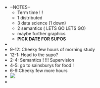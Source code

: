 - ‒NOTES‒ 
    - Term time ! ! 
    - 1 distributed
    - 3 data science (1 down)
    - 2 semantics ( LETS GO LETS GO)
    - maybe further graphics
    - **PICK DATE FOR SUPOS**  
- 
- 9-12: Cheeky few hours of morning study
- 12-1: Head to the supo?
- 2-4: Semantics ! !!! Supervision 
- 4-5: go to sainsburys for food !
- 6-9:Cheeky few more hours 
- ![](local:///home/mali/remnote/remnote-614c8a3b6997e6001643dfce/files/2suceVpiZLqrUliZoJn-5Aln6UXTvKPQkB54d8h42Cohtt60cq4olnoKpzjVcCUqOH0OUn34tWnF2p6iW_XYlUHsLRNx35CyTRj7zERsKhzQ72R3Iei0BGkWuNqRXK4s.png) 
- 
